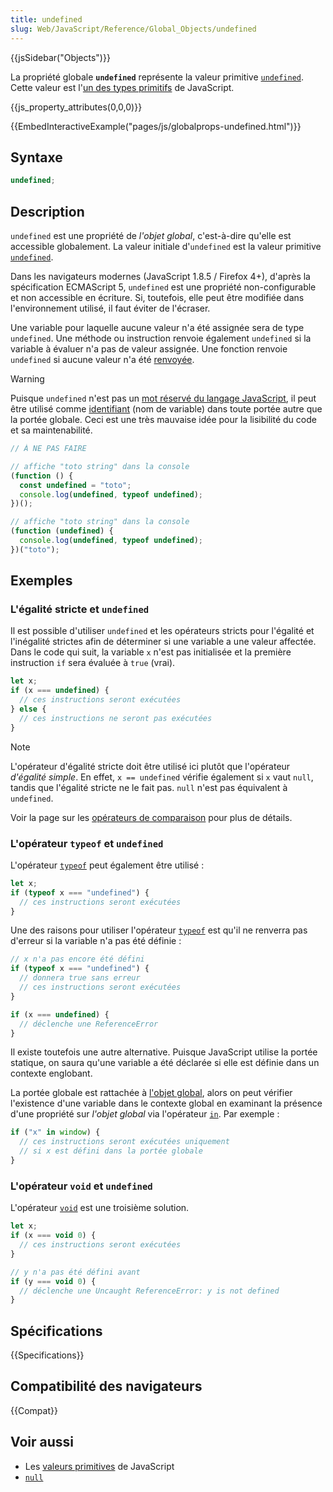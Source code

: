 ```yaml
---
title: undefined
slug: Web/JavaScript/Reference/Global_Objects/undefined
---
```


{{jsSidebar("Objects")}}

La propriété globale **`undefined`** représente la valeur primitive [`undefined`](/fr/docs/Glossary/undefined). Cette valeur est l'[un des types primitifs](/fr/docs/Web/JavaScript/Data_structures#le_type_indéfini) de JavaScript.

{{js_property_attributes(0,0,0)}}

{{EmbedInteractiveExample("pages/js/globalprops-undefined.html")}}

## Syntaxe

```js
undefined;
```

## Description

`undefined` est une propriété de _l'objet global_, c'est-à-dire qu'elle est accessible globalement. La valeur initiale d'`undefined` est la valeur primitive [`undefined`](/fr/docs/Glossary/undefined).

Dans les navigateurs modernes (JavaScript 1.8.5 / Firefox 4+), d'après la spécification ECMAScript 5, `undefined` est une propriété non-configurable et non accessible en écriture. Si, toutefois, elle peut être modifiée dans l'environnement utilisé, il faut éviter de l'écraser.

Une variable pour laquelle aucune valeur n'a été assignée sera de type `undefined`. Une méthode ou instruction renvoie également `undefined` si la variable à évaluer n'a pas de valeur assignée. Une fonction renvoie `undefined` si aucune valeur n'a été [renvoyée](/fr/docs/Web/JavaScript/Reference/Statements/return).

> [!WARNING]
> Puisque `undefined` n'est pas un [mot réservé du langage JavaScript](/fr/docs/Web/JavaScript/Reference/Lexical_grammar#mots-clés), il peut être utilisé comme [identifiant](/fr/docs/Glossary/Identifier) (nom de variable) dans toute portée autre que la portée globale. Ceci est une très mauvaise idée pour la lisibilité du code et sa maintenabilité.
>
> ```js example-bad
> // À NE PAS FAIRE
>
> // affiche "toto string" dans la console
> (function () {
>   const undefined = "toto";
>   console.log(undefined, typeof undefined);
> })();
>
> // affiche "toto string" dans la console
> (function (undefined) {
>   console.log(undefined, typeof undefined);
> })("toto");
> ```

## Exemples

### L'égalité stricte et `undefined`

Il est possible d'utiliser `undefined` et les opérateurs stricts pour l'égalité et l'inégalité strictes afin de déterminer si une variable a une valeur affectée. Dans le code qui suit, la variable `x` n'est pas initialisée et la première instruction `if` sera évaluée à `true` (vrai).

```js
let x;
if (x === undefined) {
  // ces instructions seront exécutées
} else {
  // ces instructions ne seront pas exécutées
}
```

> [!NOTE]
> L'opérateur d'égalité stricte doit être utilisé ici plutôt que l'opérateur _d'égalité simple_. En effet, `x == undefined` vérifie également si `x` vaut `null`, tandis que l'égalité stricte ne le fait pas. `null` n'est pas équivalent à `undefined`.
>
> Voir la page sur les [opérateurs de comparaison](/fr/docs/Web/JavaScript/Reference/Operators) pour plus de détails.

### L'opérateur `typeof` et `undefined`

L'opérateur [`typeof`](/fr/docs/Web/JavaScript/Reference/Operators/typeof) peut également être utilisé&nbsp;:

```js
let x;
if (typeof x === "undefined") {
  // ces instructions seront exécutées
}
```

Une des raisons pour utiliser l'opérateur [`typeof`](/fr/docs/Web/JavaScript/Reference/Operators/typeof) est qu'il ne renverra pas d'erreur si la variable n'a pas été définie&nbsp;:

```js
// x n'a pas encore été défini
if (typeof x === "undefined") {
  // donnera true sans erreur
  // ces instructions seront exécutées
}

if (x === undefined) {
  // déclenche une ReferenceError
}
```

Il existe toutefois une autre alternative. Puisque JavaScript utilise la portée statique, on saura qu'une variable a été déclarée si elle est définie dans un contexte englobant.

La portée globale est rattachée à [l'objet global](/fr/docs/Web/JavaScript/Reference/Global_Objects/globalThis), alors on peut vérifier l'existence d'une variable dans le contexte global en examinant la présence d'une propriété sur _l'objet global_ via l'opérateur [`in`](/fr/docs/Web/JavaScript/Reference/Operators/in). Par exemple&nbsp;:

```js
if ("x" in window) {
  // ces instructions seront exécutées uniquement
  // si x est défini dans la portée globale
}
```

### L'opérateur `void` et `undefined`

L'opérateur [`void`](/fr/docs/Web/JavaScript/Reference/Operators/void) est une troisième solution.

```js
let x;
if (x === void 0) {
  // ces instructions seront exécutées
}

// y n'a pas été défini avant
if (y === void 0) {
  // déclenche une Uncaught ReferenceError: y is not defined
}
```

## Spécifications

{{Specifications}}

## Compatibilité des navigateurs

{{Compat}}

## Voir aussi

- Les [valeurs primitives](/fr/docs/Glossary/Primitive) de JavaScript
- [`null`](/fr/docs/Web/JavaScript/Reference/Global_Objects/null)

